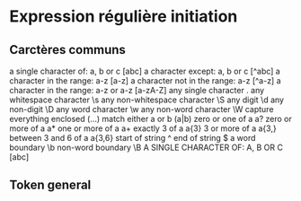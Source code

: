 # Expression régulière initiation

## Carctères communs

a single character of: a, b or c
[abc]
a character except: a, b or c
[^abc]
a character in the range: a-z
[a-z]
a character not in the range: a-z
[^a-z]
a character in the range: a-z or a-z
[a-zA-Z]
any single character
.
any whitespace character
\s
any non-whitespace character
\S
any digit
\d
any non-digit
\D
any word character
\w
any non-word character
\W
capture everything enclosed
(...)
match either a or b
(a|b)
zero or one of a
a?
zero or more of a
a*
one or more of a
a+
exactly 3 of a
a{3}
3 or more of a
a{3,}
between 3 and 6 of a
a{3,6}
start of string
^
end of string
$
a word boundary
\b
non-word boundary
\B
A SINGLE CHARACTER OF: A, B OR C
[abc]

## Token general
